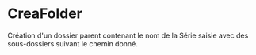 # CreaFolder
 Création d'un dossier parent contenant le nom de la Série saisie avec des sous-dossiers suivant le chemin donné.
